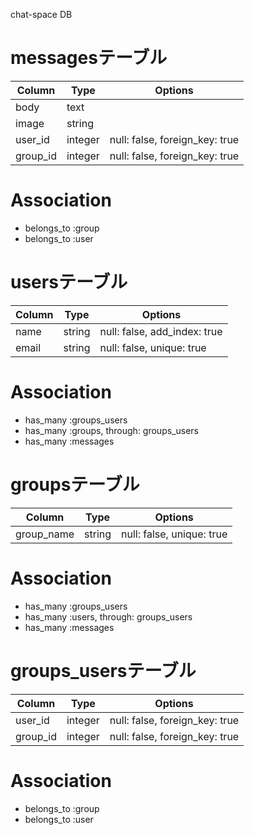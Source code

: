 chat-space DB
# messagesテーブル
|Column|Type|Options|
|------|----|-------|
|body|text||
|image|string||
user_id|integer|null: false, foreign_key: true|
group_id|integer|null: false, foreign_key: true|
# Association
- belongs_to :group
- belongs_to :user
# usersテーブル
|Column|Type|Options|
|------|----|-------|
name|string|null: false, add_index: true|
email|string|null: false, unique: true|
# Association
- has_many :groups_users
- has_many :groups, through: groups_users
- has_many :messages
# groupsテーブル
|Column|Type|Options|
|------|----|-------|
group_name|string|null: false, unique: true|
# Association
- has_many :groups_users
- has_many :users, through: groups_users
- has_many :messages
# groups_usersテーブル
|Column|Type|Options|
|------|----|-------|
user_id|integer|null: false, foreign_key: true|
group_id|integer|null: false, foreign_key: true|
# Association
- belongs_to :group
- belongs_to :user
